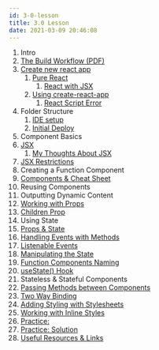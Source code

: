 ```yaml
---
id: 3-0-lesson
title: 3.0 Lesson
date: 2021-03-09 20:46:08
---
```


1. Intro
2. [The Build Workflow (PDF)](../pdf/3-02-build-workflow.pdf)
3. [Create new react app](3-03-0-create-new-react-app)
   1. [Pure React](3-03-1-0-pure-react)
      1. [React with JSX](3-03-1-1-react-with-jsx)
   2. [Using create-react-app](3-03-2-0-using-create-react-app)
      1. [React Script Error](3-03-2-1-react-script-error)
4. Folder Structure
   1. [IDE setup](3-04-1-ide-setup)
   2. [Initial Deploy](3-04-2-initial-deploy)
5. Component Basics
6. [JSX](3-06-0-jsx)
   1. [My Thoughts About JSX](3-06-1-my-thoughts-about-jsx)
7. [JSX Restrictions](3-07-jsx-restrictions)
8. Creating a Function Component
9. [Components & Cheat Sheet](3-09-components-jsx-cheat-sheet)
10. Reusing Components
11. Outputting Dynamic Content
12. [Working with Props](3-12-working-with-props)
13. [Children Prop](3-13-children-prop)
14. Using State
15. [Props & State](3-15-props-and-state)
16. [Handling Events with Methods](3-16-handling-events-with-methods)
17. [Listenable Events](3-17-listenable-events)
18. [Manipulating the State](3-18-manipulating-state)
19. [Function Components Naming](3-19-function-components-naming)
20. [useState() Hook](3-20-usestate-hook)
21. Stateless & Stateful Components
22. [Passing Methods between Components](3-22-passing-methods-between-components)
23. [Two Way Binding](3-23-adding-two-way-binding)
24. [Adding Styling with Stylesheets](3-24-adding-styling-with-stylesheets)
25. [Working with Inline Styles](3-25-working-with-inline-styles)
26. [Practice:](3-26-practice-task)
27. [Practice: Solution](../Practice/3-0-practice)
28. [Useful Resources & Links](3-28-useful-resources)
